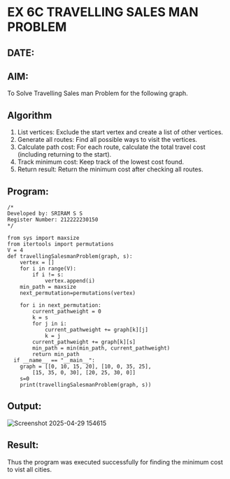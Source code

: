 # EX 6C TRAVELLING SALES MAN PROBLEM
## DATE:
## AIM:
To Solve Travelling Sales man Problem for the following graph.

## Algorithm
1. List vertices: Exclude the start vertex and create a list of other vertices.
2. Generate all routes: Find all possible ways to visit the vertices.
3. Calculate path cost: For each route, calculate the total travel cost (including returning to the start).
4. Track minimum cost: Keep track of the lowest cost found.
5. Return result: Return the minimum cost after checking all routes.  

## Program:
```
/*
Developed by: SRIRAM S S
Register Number: 212222230150
*/
```
```
from sys import maxsize
from itertools import permutations
V = 4
def travellingSalesmanProblem(graph, s):
    vertex = []
    for i in range(V):
        if i != s:
            vertex.append(i)
    min_path = maxsize
    next_permutation=permutations(vertex)
    
    for i in next_permutation:
        current_pathweight = 0
        k = s
        for j in i:
            current_pathweight += graph[k][j]
            k = j
        current_pathweight += graph[k][s]
        min_path = min(min_path, current_pathweight)
        return min_path
  if __name__ == "__main__":
    graph = [[0, 10, 15, 20], [10, 0, 35, 25],
        [15, 35, 0, 30], [20, 25, 30, 0]]
    s=0
    print(travellingSalesmanProblem(graph, s))
```

## Output:
![Screenshot 2025-04-29 154615](https://github.com/user-attachments/assets/bd8d3101-9812-444a-abd6-4cf5648fc7d1)

## Result:
Thus the program was executed successfully for finding the minimum cost to vist all cities.
